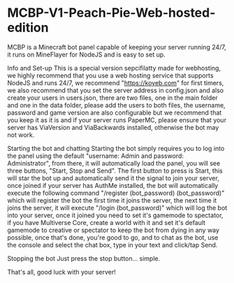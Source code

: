 # MCBP-V1-Peach-Pie-Web-hosted-edition
MCBP is a Minecraft bot panel capable of keeping your server running 24/7, it runs on MineFlayer for NodeJS and is easy to set up.

Info and Set-up
This is a special version sepcifilatty made for webhosting, we highly recommend that you use a web hosting service that supports NodeJS and runs 24/7, we recommend "https://koyeb.com" for first timers, we also recommend that you set the server address in config.json and also create your users in users.json, there are two files, one in the main folder and one in the data folder, please add the users to both files, the username, password and game version are also configurable but we recommend that you keep it as it is and if your server runs PaperMC, please ensure that your server has ViaVersion and ViaBackwards installed, otherwise the bot may not work.

Starting the bot and chatting
Starting the bot simply requires you to log into the panel using the default "username: Admin and password: Administrator", from there, it will automatically load the panel, you will see three buttons, "Start, Stop and Send". The first button to press is Start, this will star the bot up and automatically send it the signal to join your server, once joined if your server has AuthMe installed, the bot will automatically execute the following command "/register (bot_password) (bot_password)" which will register the bot the first time it joins the server, the next time it joins the server, it will execute "/login (bot_password)" which will log the bot into your server, once it joined you need to set it's gamemode to spectator, if you have Multiverse Core, create a world with it and set it's default gamemode to creative or spectator to keep the bot from dying in any way possible, once that's done, you're good to go, and to chat as the bot, use the console and select the chat box, type in your text and click/tap Send.

Stopping the bot
Just press the stop button... simple.

That's all, good luck with your server!

